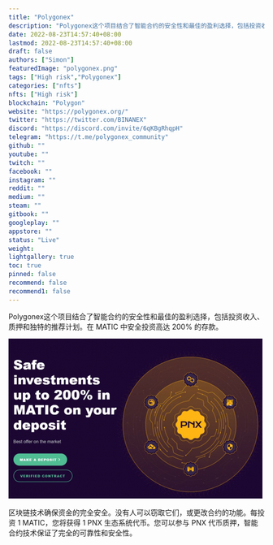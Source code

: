 ```yaml
---
title: "Polygonex"
description: "Polygonex这个项目结合了智能合约的安全性和最佳的盈利选择，包括投资收入、质押和独特的推荐计划。"
date: 2022-08-23T14:57:40+08:00
lastmod: 2022-08-23T14:57:40+08:00
draft: false
authors: ["Simon"]
featuredImage: "polygonex.png"
tags: ["High risk","Polygonex"]
categories: ["nfts"]
nfts: ["High risk"]
blockchain: "Polygon"
website: "https://polygonex.org/"
twitter: "https://twitter.com/BINANEX"
discord: "https://discord.com/invite/6qKBgRhqpH"
telegram: "https://t.me/polygonex_community"
github: ""
youtube: ""
twitch: ""
facebook: ""
instagram: ""
reddit: ""
medium: ""
steam: ""
gitbook: ""
googleplay: ""
appstore: ""
status: "Live"
weight: 
lightgallery: true
toc: true
pinned: false
recommend: false
recommend1: false
---
```

Polygonex这个项目结合了智能合约的安全性和最佳的盈利选择，包括投资收入、质押和独特的推荐计划。在 MATIC 中安全投资高达 200% 的存款。

![配图](36fb75112f3f2b4df1b157ca3741.png)

区块链技术确保资金的完全安全。没有人可以窃取它们，或更改合约的功能。每投资 1 MATIC，您将获得 1 PNX 生态系统代币。您可以参与 PNX 代币质押，智能合约技术保证了完全的可靠性和安全性。